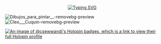




<p align="center">
  <a href="https://git.io/typing-svg">
    <img src="https://readme-typing-svg.demolab.com?font=Fira+Code&pause=1000&color=D556F7&background=EB4CFF00&center=true&vCenter=true&random=false&width=435&lines=++++++++++++++++++++HI!!+%F0%9F%91%8B+Im+Sewwandi+Kariyapperuma+%F0%9F%91%A7;+%E2%9D%A4%EF%B8%8FLove+web+Developing+and+Designing+!!;++++++++++++++++++++%F0%9F%91%A9%E2%80%8D%F0%9F%92%BB+Im+Learning+and+Exploring+Here+!!;++++++++++++++++++++%F0%9F%93%B1%F0%9F%8C%9FLets+connect+and+collaborate+On+!!" alt="Typing SVG">
  </a>
</p>




![Dibujos_para_pintar__-removebg-preview](https://github.com/CSewwandi/CSewwandi/assets/119393512/8914fa57-8bc1-4b4b-b58d-f93dd0ff7b4a)![Cleo___Cuquin-removebg-preview](https://github.com/CSewwandi/CSewwandi/assets/119393512/aec9321e-75c3-4249-b6a9-5a0a33e744ff)


[![An image of @csewwandi's Holopin badges, which is a link to view their full Holopin profile](https://holopin.me/csewwandi)](https://holopin.io/@csewwandi)

